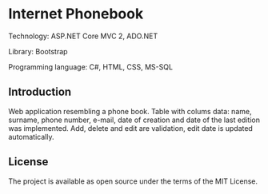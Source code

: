 # Internet Phonebook

Technology: ASP.NET Core MVC 2, ADO.NET

Library: Bootstrap

Programming language: C#, HTML, CSS, MS-SQL

## Introduction

Web application resembling a phone book. Table with colums data: name, surname, phone number, e-mail, date of creation and date of the last edition was implemented. Add, delete and edit are validation, edit date is updated automatically.


## License

The project is available as open source under the terms of the MIT License.
